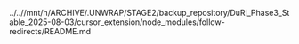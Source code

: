 ../..//mnt/h/ARCHIVE/.UNWRAP/STAGE2/backup_repository/DuRi_Phase3_Stable_2025-08-03/cursor_extension/node_modules/follow-redirects/README.md